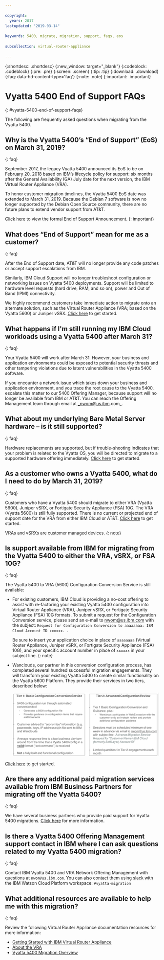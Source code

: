 ```yaml
---

copyright:
  years: 2017
lastupdated: "2019-03-14"

keywords: 5400, migrate, migration, support, faqs, eos

subcollection: virtual-router-appliance

---
```


{:shortdesc: .shortdesc}
{:new_window: target="_blank"}
{:codeblock: .codeblock}
{:pre: .pre}
{:screen: .screen}
{:tip: .tip}
{:download: .download}
{:faq: data-hd-content-type='faq'}
{:note: .note}
{:important: .important}

# Vyatta 5400 End of Support FAQs
{: #vyatta-5400-end-of-support-faqs}

The following are frequently asked questions when migrating from the Vyatta 5400.

## Why is the Vyatta 5400’s “End of Support” (EoS) on March 31, 2019?
{: faq}

September 2017, the legacy Vyatta 5400 announced its EoS to be on February 20, 2018 based on IBM’s lifecycle policy for support:  six months after the General Availability (GA) July date for the next version, the IBM Virtual Router Appliance (VRA).

To honor customer migration timelines, the Vyatta 5400 EoS date was extended to March 31, 2019. Because the Debian 7 software is now no longer supported by the Debian Open Source community, there are no future plans to extend vendor support from AT&T.

[Click here](/docs/infrastructure/virtual-router-appliance?topic=virtual-router-appliance-vyatta-5400-end-of-support-announcement) to view the formal End of Support Announcement.
{: important}

## What does “End of Support” mean for me as a customer?
{: faq}

After the End of Support date, AT&T will no longer provide any code patches or accept support escalations from IBM.

Similarly, IBM Cloud Support will no longer troubleshoot configuration or networking issues on Vyatta 5400 deployments.  Support will be limited to hardware level requests (hard drive, RAM, and so on), power and Out of Band (IPMI) connectivity.

We highly recommend customers take immediate action to migrate onto an alternate solution, such as the Virtual Router Appliance (VRA; based on the Vyatta 5600) or Juniper vSRX.  [Click here](/docs/infrastructure/virtual-router-appliance?topic=virtual-router-appliance-migration-overview) to get started.

## What happens if I'm still running my IBM Cloud workloads using a Vyatta 5400 after March 31?
{: faq}

Your Vyatta 5400 will work after March 31. However, your business and application environments could be exposed to potential security threats and other tampering violations due to latent vulnerabilities in the Vyatta 5400 software.

If you encounter a network issue which takes down your business and application environment, and you trace the root cause to the Vyatta 5400, escalate this matter to our 5400 Offering Manager, because support will no longer be available from IBM or AT&T. You can reach the Offering Management team through email at _nwom@us.ibm.com_.

## What about my underlying Bare Metal Server hardware – is it still supported?
{: faq}

Hardware replacements are supported, but if trouble-shooting indicates that your problem is related to the Vyatta OS, you will be directed to migrate to a supported hardware offering immediately. [Click here](/docs/infrastructure/virtual-router-appliance?topic=virtual-router-appliance-migration-overview) to get started.

## As a customer who owns a Vyatta 5400, what do I need to do by March 31, 2019?
{: faq}

Customers who have a Vyatta 5400 should migrate to either VRA (Vyatta 5600), Juniper vSRX, or Fortigate Security Appliance (FSA) 10G. The VRA (Vyatta 5600) is still fully supported. There is no current or projected end of support date for the VRA from either IBM Cloud or AT&T. [Click here](/docs/infrastructure/virtual-router-appliance?topic=virtual-router-appliance-migration-overview) to get started.

  VRAs and vSRXs are customer managed devices.
  {: note}

## Is support available from IBM for migrating from the Vyatta 5400 to either the VRA, vSRX, or FSA 10G?
{: faq}

The Vyatta 5400 to VRA (5600) Configuration Conversion Service is still available:

* For existing customers, IBM Cloud is providing a no-cost offering to assist with re-factoring your existing Vyatta 5400 configuration into Virtual Router Appliance (VRA), Juniper vSRX, or Fortigate Security Appliance (FSA) 10G formats. To submit a request for the Configuration Conversion service, please send an e-mail to nwom@us.ibm.com with the subject: `Request for Configuration Conversion to aaaaaaaa: IBM Cloud Account ID xxxxxx. `.

  Be sure to insert your application choice in place of `aaaaaaaa` (Virtual Router Appliance, Juniper vSRX, or Fortigate Security Appliance (FSA) 10G), and your specific account number in place of `xxxxxx` in your subject line.
  {: note}

* Wanclouds, our partner in this conversion configuration process, has completed several hundred successful migration engagements. They will transform your existing Vyatta 5400 to create similar functionality on the Vyatta 5600 Platform. They provide their services in two tiers, described below:

  <img src="images/tiers.png" alt="drawing" style="width: 700px;"/>

[Click here](/docs/infrastructure/virtual-router-appliance?topic=virtual-router-appliance-migration-overview) to get started.

## Are there any additional paid migration services available from IBM Business Partners for migrating off the Vyatta 5400?
{: faq}

We have several business partners who provide paid support for Vyatta 5400 migrations. [Click here](/docs/infrastructure/virtual-router-appliance?topic=virtual-router-appliance-vyatta-5400-end-of-support-announcement) for more information.

## Is there a Vyatta 5400 Offering Management support contact in IBM where I can ask questions related to my Vyatta 5400 migration?
{: faq}

Contact IBM Vyatta 5400 and VRA Network Offering Management with questions at `nwom@us.ibm.com`. You can also contact them using slack with the IBM Watson Cloud Platform workspace: `#vyatta-migration`

## What additional resources are available to help me with this migration?
{: faq}

Review the following Virtual Router Appliance documentation resources for more information:

  * [Getting Started with IBM Virtual Router Appliance](/docs/infrastructure/virtual-router-appliance?topic=virtual-router-appliance-getting-started-with-ibm-virtual-router-appliance)
  * [About the VRA](/docs/infrastructure/virtual-router-appliance?topic=virtual-router-appliance-about-the-vra)
  * [Vyatta 5400 Migration Overview](/docs/infrastructure/virtual-router-appliance?topic=virtual-router-appliance-migration-overview)
